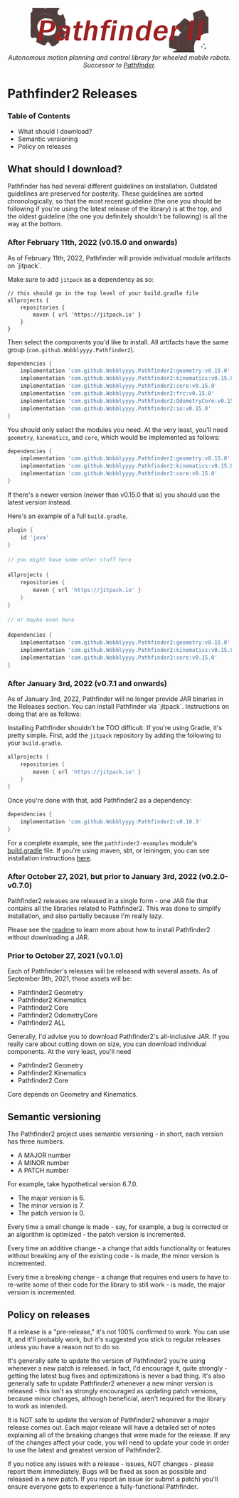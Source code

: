 <p align="center">
<img src="media/pathfinder2-logo.png" alt="Pathfinder2">
<br>
<i>Autonomous motion planning and control library for wheeled mobile robots.</i>
<br>
<i>Successor to <a href="https://github.com/Wobblyyyy/Pathfinder">Pathfinder</a>.</i>
</p>

<h1>Pathfinder2 Releases</h1>

<h3>Table of Contents</h3>

- What should I download?
- Semantic versioning
- Policy on releases

<h2>What should I download?</h2>

Pathfinder has had several different guidelines on installation. Outdated
guidelines are preserved for posterity. These guidelines are sorted
chronologically, so that the most recent guideline (the one you should be
following if you're using the latest release of the library) is at the top,
and the oldest guideline (the one you definitely shouldn't be following) is all
the way at the bottom.

<h3>After February 11th, 2022 (v0.15.0 and onwards)</h3>
As of February 11th, 2022, Pathfinder will provide individual module artifacts
on `jitpack`.

Make sure to add `jitpack` as a dependency as so:
```
// this should go in the top level of your build.gradle file
allprojects {
    repositories {
        maven { url 'https://jitpack.io' }
    }
}
```

Then select the components you'd like to install. All artifacts have the
same group (`com.github.Wobblyyyy.Pathfinder2`).
```groovy
dependencies {
    implementation 'com.github.Wobblyyyy.Pathfinder2:geometry:v0.15.0'
    implementation 'com.github.Wobblyyyy.Pathfinder2:kinematics:v0.15.0'
    implementation 'com.github.Wobblyyyy.Pathfinder2:core:v0.15.0'
    implementation 'com.github.Wobblyyyy.Pathfinder2:frc:v0.15.0'
    implementation 'com.github.Wobblyyyy.Pathfinder2:OdometryCore:v0.15.0'
    implementation 'com.github.Wobblyyyy.Pathfinder2:io:v0.15.0'
}
```
You should only select the modules you need. At the very least, you'll
need `geometry`, `kinematics`, and `core`, which would be implemented as
follows:
```groovy
dependencies {
    implementation 'com.github.Wobblyyyy.Pathfinder2:geometry:v0.15.0'
    implementation 'com.github.Wobblyyyy.Pathfinder2:kinematics:v0.15.0'
    implementation 'com.github.Wobblyyyy.Pathfinder2:core:v0.15.0'
}
```
If there's a newer version (newer than v0.15.0 that is) you should use the
latest version instead.

Here's an example of a full `build.gradle`.
```groovy
plugin {
    id 'java'
}

// you might have some other stuff here

allprojects {
    repositories {
        maven { url 'https://jitpack.io' }
    }
}

// or maybe even here

dependencies {
    implementation 'com.github.Wobblyyyy.Pathfinder2:geometry:v0.15.0'
    implementation 'com.github.Wobblyyyy.Pathfinder2:kinematics:v0.15.0'
    implementation 'com.github.Wobblyyyy.Pathfinder2:core:v0.15.0'
}
```

<h3>After January 3rd, 2022 (v0.7.1 and onwards)</h3>
As of January 3rd, 2022, Pathfinder will no longer provide JAR binaries in
the Releases section. You can install Pathfinder via `jitpack`. Instructions
on doing that are as follows:

Installing Pathfinder shouldn't be TOO difficult. If you're using Gradle, it's
pretty simple. First, add the `jitpack` repository by adding the following to
your `build.gradle`.
```groovy
allprojects {
    repositories {
        maven { url 'https://jitpack.io' }
    }
}
```
Once you're done with that, add Pathfinder2 as a dependency:
```groovy
dependencies {
    implementation 'com.github.Wobblyyyy:Pathfinder2:v0.10.3'
}
```
For a complete example, see the `pathfinder2-examples` module's
[build.gradle](pathfinder2-examples/build.gradle) file.
If you're using maven, sbt, or leiningen, you can see installation instructions
[here](https://jitpack.io/#Wobblyyyy/Pathfinder2/v0.7.0).

<h3>After October 27, 2021, but prior to January 3rd, 2022 (v0.2.0-v0.7.0)</h3>

Pathfinder2 releases are released in a single form - one JAR file that contains
all the libraries related to Pathfinder2. This was done to simplify
installation, and also partially because I'm really lazy.

Please see the [readme](readme.md) to learn more about how to install
Pathfinder2 without downloading a JAR.

<h3>Prior to October 27, 2021 (v0.1.0)</h3>

Each of Pathfinder's releases will be released with several assets. As of
September 9th, 2021, those assets will be:

- Pathfinder2 Geometry
- Pathfinder2 Kinematics
- Pathfinder2 Core
- Pathfinder2 OdometryCore
- Pathfinder2 ALL

Generally, I'd advise you to download Pathfinder2's all-inclusive JAR. If you
really care about cutting down on size, you can download individual components.
At the very least, you'll need

- Pathfinder2 Geometry
- Pathfinder2 Kinematics
- Pathfinder2 Core

Core depends on Geometry and Kinematics.

<h2>Semantic versioning</h2>

The Pathfinder2 project uses semantic versioning - in short, each version has
three numbers.

- A MAJOR number
- A MINOR number
- A PATCH number

For example, take hypothetical version 6.7.0.

- The major version is 6.
- The minor version is 7.
- The patch version is 0.

Every time a small change is made - say, for example, a bug is corrected or an
algorithm is optimized - the patch version is incremented.

Every time an additive change - a change that adds functionality or features
without breaking any of the existing code - is made, the minor version is
incremented.

Every time a breaking change - a change that requires end users to have to
re-write some of their code for the library to still work - is made, the major
version is incremented.

<h2>Policy on releases</h2>

If a release is a "pre-release," it's not 100% confirmed to work. You can use
it, and it'll probably work, but it's suggested you stick to regular releases
unless you have a reason not to do so.

It's generally safe to update the version of Pathfinder2 you're using whenever a
new patch is released. In fact, I'd encourage it, quite strongly - getting the
latest bug fixes and optimizations is never a bad thing. It's also generally
safe to update Pathfinder2 whenever a new minor version is released - this isn't
as strongly encouraged as updating patch versions, because minor changes,
although beneficial, aren't required for the library to work as intended.

It is NOT safe to update the version of Pathfinder2 whenever a major release
comes out. Each major release will have a detailed set of notes explaining all
of the breaking changes that were made for the release. If any of the changes
affect your code, you will need to update your code in order to use the latest
and greatest version of Pathfinder2.

If you notice any issues with a release - issues, NOT changes - please report
them immediately. Bugs will be fixed as soon as possible and released in a new
patch. If you report an issue
(or submit a patch) you'll ensure everyone gets to experience a fully-functional
Pathfinder.
